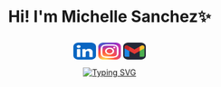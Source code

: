 <h1 align="center">
  <p>Hi! I'm Michelle Sanchez✨</p>
</h1>

<p align="center">
  <a href="https://www.linkedin.com/in/myshell-sanchez//" target="blank">
    <img align="center"
      src="https://github.com/tandpfun/skill-icons/blob/main/icons/LinkedIn.svg"
      alt="adam pithewan" height="30" width="40" /></a>
  <a href="https://www.instagram.com/myshell.uwu/" target="blank">
    <img align="center"
      src="https://github.com/tandpfun/skill-icons/blob/main/icons/Instagram.svg"
      alt="_._.adam._" height="30" width="40" /></a>
 <a href="mailto:sanchezbarbamichelle@gmail.com" target="blank">
   <img align="center" 
     src="https://github.com/tandpfun/skill-icons/blob/main/icons/Gmail-Dark.svg"
      alt="adampithewan" height="30" width="40"/></a>
</p>

<p align="center">
  <a href="https://git.io/typing-svg">
    <img src="https://readme-typing-svg.demolab.com?font=Montserrat&pause=1000&color=0ACDBE&center=true&vCenter=true&width=435&lines=Software+Engineer+Student;Seeking+for+internship+Sep+-+Dec+2025;Full-Stack+%7C+Data+Science+%7C+UX%2FUI+Design;Active+Learner+uwu;Love+to+learn+new+stuff+%3C3" alt="Typing SVG"/>
  </a>
</p>



<!--
**Myshelluwu/Myshelluwu** is a ✨ _special_ ✨ repository because its `README.md` (this file) appears on your GitHub profile.

Here are some ideas to get you started:

- 🔭 I’m currently working on ...
- 🌱 I’m currently learning ...
- 👯 I’m looking to collaborate on ...
- 🤔 I’m looking for help with ...
- 💬 Ask me about ...
- 📫 How to reach me: ...
- 😄 Pronouns: ...
- ⚡ Fun fact: ...
-->

